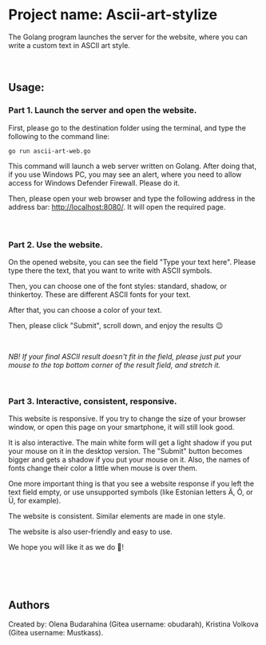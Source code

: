 # Project name: Ascii-art-stylize

The Golang program launches the server for the website, where you can write a custom text in ASCII art style.
<br>
<br>
<br>

## Usage:

### Part 1. Launch the server and open the website. 


First, please go to the destination folder using the terminal, and type the following to the command line:

`go run ascii-art-web.go`

This command will launch a web server written on Golang. After doing that, if you use Windows PC, you may see an alert, where you need to allow access for Windows Defender Firewall. Please do it.

Then, please open your web browser and type the following address in the address bar: [http://localhost:8080/](http://localhost:8080/). It will open the required page.
<br>
<br>
<br>

### Part 2. Use the website.

On the opened website, you can see the field "Type your text here". Please type there the text, that you want to write with ASCII symbols.

Then, you can choose one of the font styles: standard, shadow, or thinkertoy. These are different ASCII fonts for your text.

After that, you can choose a color of your text.

Then, please click "Submit", scroll down, and enjoy the results 😉

<br>

*NB! If your final ASCII result doesn't fit in the field, please just put your mouse to the top bottom corner of the result field, and stretch it.*

<br>

### Part 3. Interactive, consistent, responsive.

This website is responsive. If you try to change the size of your browser window, or open this page on your smartphone, it will still look good.

It is also interactive. The main white form will get a light shadow if you put your mouse on it in the desktop version. The "Submit" button becomes bigger and gets a shadow if you put your mouse on it. Also, the names of fonts change their color a little when mouse is over them.

One more important thing is that you see a website response if you left the text field empty, or use unsupported symbols (like Estonian letters Ä, Õ, or Ü, for example).

The website is consistent. Similar elements are made in one style.

The website is also user-friendly and easy to use.

We hope you will like it as we do 🥰!

<br>
<br>
<br>

## Authors

Created by: Olena Budarahina (Gitea username: obudarah), Kristina Volkova (Gitea username: Mustkass).

